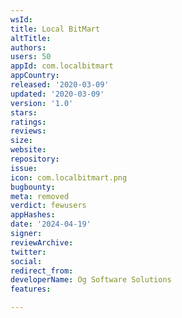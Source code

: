 ```yaml
---
wsId: 
title: Local BitMart
altTitle: 
authors: 
users: 50
appId: com.localbitmart
appCountry: 
released: '2020-03-09'
updated: '2020-03-09'
version: '1.0'
stars: 
ratings: 
reviews: 
size: 
website: 
repository: 
issue: 
icon: com.localbitmart.png
bugbounty: 
meta: removed
verdict: fewusers
appHashes: 
date: '2024-04-19'
signer: 
reviewArchive: 
twitter: 
social: 
redirect_from: 
developerName: Og Software Solutions
features: 

---
```



